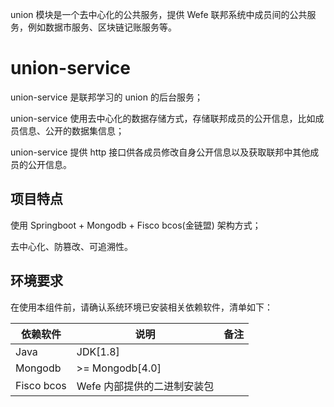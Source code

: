 union 模块是一个去中心化的公共服务，提供 Wefe 联邦系统中成员间的公共服务，例如数据市服务、区块链记账服务等。

# union-service

union-service 是联邦学习的 union 的后台服务；

union-service 使用去中心化的数据存储方式，存储联邦成员的公开信息，比如成员信息、公开的数据集信息；

union-service 提供 http 接口供各成员修改自身公开信息以及获取联邦中其他成员的公开信息。

## 项目特点

使用 Springboot + Mongodb + Fisco bcos(金链盟) 架构方式；

去中心化、防篡改、可追溯性。

## 环境要求

在使用本组件前，请确认系统环境已安装相关依赖软件，清单如下：

| 依赖软件 | 说明 |备注|
| --- | --- | --- |
| Java | JDK[1.8] ||
| Mongodb | >= Mongodb[4.0] | |
| Fisco bcos | Wefe 内部提供的二进制安装包 | |

